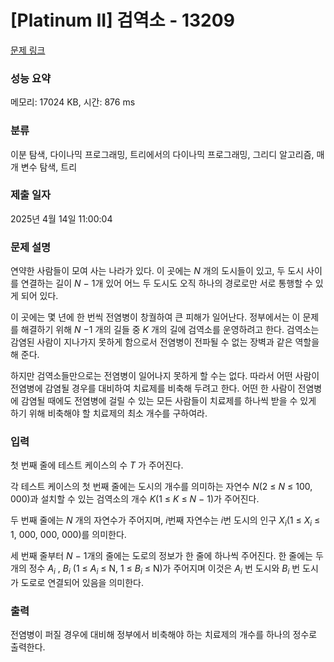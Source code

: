 # [Platinum II] 검역소 - 13209 

[문제 링크](https://www.acmicpc.net/problem/13209) 

### 성능 요약

메모리: 17024 KB, 시간: 876 ms

### 분류

이분 탐색, 다이나믹 프로그래밍, 트리에서의 다이나믹 프로그래밍, 그리디 알고리즘, 매개 변수 탐색, 트리

### 제출 일자

2025년 4월 14일 11:00:04

### 문제 설명

<p>연약한 사람들이 모여 사는 나라가 있다. 이 곳에는 <em>N</em> 개의 도시들이 있고, 두 도시 사이를 연결하는 길이 <em>N</em> − 1개 있어 어느 두 도시도 오직 하나의 경로로만 서로 통행할 수 있게 되어 있다.</p>

<p>이 곳에는 몇 년에 한 번씩 전염병이 창궐하여 큰 피해가 일어난다. 정부에서는 이 문제를 해결하기 위해 <em>N</em> −1 개의 길들 중 <em>K</em> 개의 길에 검역소를 운영하려고 한다. 검역소는 감염된 사람이 지나가지 못하게 함으로서 전염병이 전파될 수 없는 장벽과 같은 역할을 해 준다.</p>

<p>하지만 검역소들만으로는 전염병이 일어나지 못하게 할 수는 없다. 따라서 어떤 사람이 전염병에 감염될 경우를 대비하여 치료제를 비축해 두려고 한다. 어떤 한 사람이 전염병에 감염될 때에도 전염병에 걸릴 수 있는 모든 사람들이 치료제를 하나씩 받을 수 있게 하기 위해 비축해야 할 치료제의 최소 개수를 구하여라.</p>

### 입력 

 <p>첫 번째 줄에 테스트 케이스의 수 <em>T</em> 가 주어진다.</p>

<p>각 테스트 케이스의 첫 번째 줄에는 도시의 개수를 의미하는 자연수 <em>N</em>(2 ≤ <em>N</em> ≤ 100, 000)과 설치할 수 있는 검역소의 개수 <em>K</em>(1 ≤ <em>K</em> ≤ <em>N</em> − 1)가 주어진다.</p>

<p>두 번째 줄에는 <em>N</em> 개의 자연수가 주어지며, <em>i</em>번째 자연수는 <em>i</em>번 도시의 인구 <em>X<sub>i</sub></em>(1 ≤ <em>X<sub>i</sub></em> ≤ 1, 000, 000, 000)를 의미한다.</p>

<p>세 번째 줄부터 <em>N</em> − 1개의 줄에는 도로의 정보가 한 줄에 하나씩 주어진다. 한 줄에는 두 개의 정수 <em>A<sub>i</sub></em> , <em>B<sub>i</sub></em> (1 ≤ <em>A<sub>i</sub></em> ≤ N, 1 ≤ <em>B<sub>i</sub></em> ≤ N)가 주어지며 이것은 <em>A<sub>i</sub></em> 번 도시와 <em>B<sub>i</sub></em> 번 도시가 도로로 연결되어 있음을 의미한다.</p>

### 출력 

 <p>전염병이 퍼질 경우에 대비해 정부에서 비축해야 하는 치료제의 개수를 하나의 정수로 출력한다.</p>

